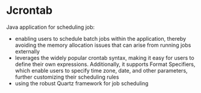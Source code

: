 # Jcrontab
Java application for scheduling job:
- enabling users to schedule batch jobs within the application, thereby avoiding the memory allocation issues that can arise from running jobs externally
- leverages the widely popular crontab syntax, making it easy for users to define their own expressions. Additionally, it supports Format Specifiers, which enable users to specify time zone, date, and other parameters, further customizing their scheduling rules
- using the robust Quartz framework for job scheduling
